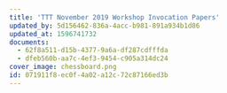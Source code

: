 ```yaml
---
title: 'TTT November 2019 Workshop Invocation Papers'
updated_by: 5d156462-836a-4acc-b981-891a934b1d86
updated_at: 1596741732
documents:
  - 62f8a511-d15b-4377-9a6a-df287cdfffda
  - dfeb560b-aa7c-4ef3-9454-c905a314dc24
cover_image: chessboard.png
id: 071911f8-ec0f-4a02-a12c-72c87166ed3b
---
```

